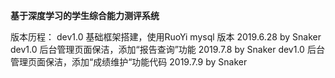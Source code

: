 **基于深度学习的学生综合能力测评系统** 

版本历程：
dev1.0  基础框架搭建，使用RuoYi mysql 版本  2019.6.28 by Snaker
dev1.0  后台管理页面保洁，添加“报告查询”功能  2019.7.8  by Snaker 
dev1.0  后台管理页面保洁，添加“成绩维护“功能代码  2019.7.9  by Snaker 


